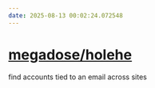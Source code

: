 ```yaml
---
date: 2025-08-13 00:02:24.072548
---
```


# [megadose/holehe](https://github.com/megadose/holehe)

find accounts tied to an email across sites